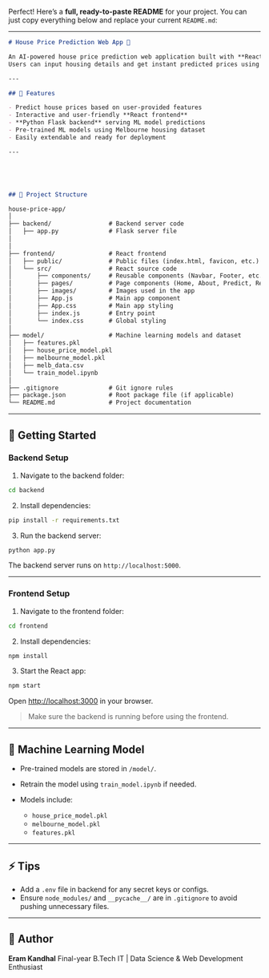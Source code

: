 Perfect! Here’s a **full, ready-to-paste README** for your project. You can just copy everything below and replace your current `README.md`:

---

```markdown
# House Price Prediction Web App 🏡

An AI-powered house price prediction web application built with **React** for the frontend and **Python Flask** for the backend.  
Users can input housing details and get instant predicted prices using a pre-trained machine learning model.

---

## 🌟 Features

- Predict house prices based on user-provided features
- Interactive and user-friendly **React frontend**
- **Python Flask backend** serving ML model predictions
- Pre-trained ML models using Melbourne housing dataset
- Easily extendable and ready for deployment

---





## 📂 Project Structure

house-price-app/
│
├── backend/                # Backend server code
│   ├── app.py              # Flask server file
│   
│
├── frontend/               # React frontend
│   ├── public/             # Public files (index.html, favicon, etc.)
│   └── src/                # React source code
│       ├── components/     # Reusable components (Navbar, Footer, etc.)
│       ├── pages/          # Page components (Home, About, Predict, Result)
│       ├── images/         # Images used in the app
│       ├── App.js          # Main app component
│       ├── App.css         # Main app styling
│       ├── index.js        # Entry point
│       └── index.css       # Global styling
│
├── model/                  # Machine learning models and dataset
│   ├── features.pkl
│   ├── house_price_model.pkl
│   ├── melbourne_model.pkl
│   ├── melb_data.csv
│   └── train_model.ipynb
│
├── .gitignore              # Git ignore rules
├── package.json            # Root package file (if applicable)
└── README.md               # Project documentation

````

---

## 🚀 Getting Started

### Backend Setup

1. Navigate to the backend folder:
```bash
cd backend
````

2. Install dependencies:

```bash
pip install -r requirements.txt
```

3. Run the backend server:

```bash
python app.py
```

The backend server runs on `http://localhost:5000`.

---

### Frontend Setup

1. Navigate to the frontend folder:

```bash
cd frontend
```

2. Install dependencies:

```bash
npm install
```

3. Start the React app:

```bash
npm start
```

Open [http://localhost:3000](http://localhost:3000) in your browser.

> Make sure the backend is running before using the frontend.

---

## 🧠 Machine Learning Model

* Pre-trained models are stored in `/model/`.
* Retrain the model using `train_model.ipynb` if needed.
* Models include:

  * `house_price_model.pkl`
  * `melbourne_model.pkl`
  * `features.pkl`

---

## ⚡ Tips

* Add a `.env` file in backend for any secret keys or configs.
* Ensure `node_modules/` and `__pycache__/` are in `.gitignore` to avoid pushing unnecessary files.

---

## 👤 Author

**Eram Kandhal**
Final-year B.Tech IT | Data Science & Web Development Enthusiast






